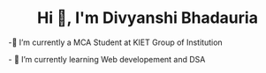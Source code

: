 <!--
**BhadauriaDivya/bhadauriadivya** is a ✨ _special_ ✨ repository because its `README.md` (this file) appears on your GitHub profile.

Here are some ideas to get you started:

- 🔭 I’m currently working on ...
- 🌱 I’m currently learning ...
- 👯 I’m looking to collaborate on ...
- 🤔 I’m looking for help with ...
- 💬 Ask me about ...
- 📫 How to reach me: ...
- 😄 Pronouns: ...
- ⚡ Fun fact: ...
-->

<h1 align="center">Hi 👋, I'm Divyanshi Bhadauria</h1>
<p align="left">
  <p> -🔭 I’m currently a MCA Student at KIET Group of Institution</p>
  <p> - 🌱 I’m currently learning Web developement and DSA</p>
</p>
